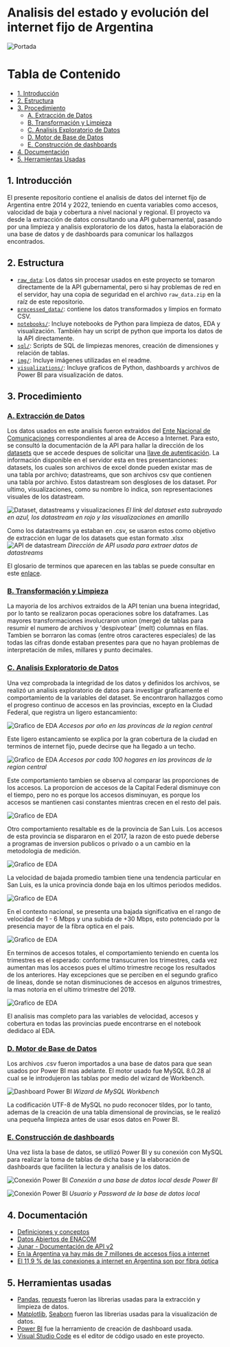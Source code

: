 # Analisis del estado y evolución del internet fijo de Argentina

![Portada](https://raw.githubusercontent.com/cristhianc001/argentinian-telecommunications-analysis/main/img/portada.png)  


# Tabla de Contenido

- [1. Introducción](#1-introduccion)
- [2. Estructura](#2-estructura)
- [3. Procedimiento](#3-procedimiento)
  - [A. Extracción de Datos](#a-extracción-de-datos)
  - [B. Transformación y Limpieza](#b-transformación-y-limpieza)
  - [C. Analisis Exploratorio de Datos](#c-analisis-exploratorio-de-datos)
  - [D. Motor de Base de Datos](#d-motor-de-base-de-datos)
  - [E. Construcción de dashboards](#e-construcción-de-dashboards)
- [4. Documentación](#4-documentación)
- [5. Herramientas Usadas](#5-herramientas-usadas)


## 1. Introducción
El presente repositorio contiene el analisis de datos del internet fijo de Argentina entre 2014 y 2022, teniendo en cuenta variables como accesos, valocidad de baja y cobertura a nivel nacional y regional. El proyecto va desde la extracción de datos consultando una API gubernamental, pasando por una limpieza y analisis exploratorio de los datos, hasta la elaboración de una base de datos y de dashboards para comunicar los hallazgos encontrados.

## 2. Estructura

- [`raw_data`](/raw_data.zip): Los datos sin procesar usados en este proyecto se tomaron directamente de la API gubernamental, pero si hay problemas de red en el servidor, hay una copia de seguridad en el archivo `raw_data.zip` en la raíz de este repositorio.
- [`processed_data/`](processed_data/): contiene los datos transformados y limpios en formato CSV.
- [`notebooks/`](notebooks/): Incluye notebooks de Python para limpieza de datos, EDA y visualización. También hay un script de python que importa los datos de la API directamente.
- [`sql/`](sql/): Scripts de SQL de limpiezas menores, creación de dimensiones y relación de tablas.
- [`img/`](img/): Incluye imágenes utilizadas en el readme.
- [`visualizations/`](visualizations/): Incluye graficos de Python, dashboards y archivos de Power BI para visualización de datos.

## 3. Procedimiento

### [A. Extracción de Datos](notebooks/1.%20Data_Extraction.ipynb)
Los datos usados en este analisis fueron extraidos del [Ente Nacional de Comunicaciones](https://datosabiertos.enacom.gob.ar/dashboards/20000/acceso-a-internet/) correspondientes al area de Acceso a Internet. Para esto, se consultó la documentación de la API para hallar la dirección de los [datasets](https://api.datosabiertos.enacom.gob.ar/api/v2/datasets/?auth_key=AUTH_KEY) que se accede despues de solicitar una [llave de autenticación](https://datosabiertos.enacom.gob.ar/developers/). La información disponible en el servidor esta en tres presentanciones: datasets, los cuales son archivos de excel donde pueden existar mas de una tabla por archivo; datastreams, que son archivos csv que contienen una tabla por archivo. Estos datastream son desgloses de los dataset. Por ultimo, visualizaciones, como su nombre lo indica, son representaciones visuales de los datastream.

![Dataset, datastreams y visualizaciones](https://raw.githubusercontent.com/cristhianc001/argentinian-telecommunications-analysis/main/img/ejemplo-dataset-api.png)
*El link del dataset esta subrayado en azul, los datastream en rojo y las visualizaciones en amarillo*

Como los datastreams ya estaban en .csv, se usaron estos como objetivo de extracción en lugar de los datasets que estan formato .xlsx
![API de datastream](https://raw.githubusercontent.com/cristhianc001/argentinian-telecommunications-analysis/main/img/ejemplo-datastream-api.png)
*Dirección de API usada para extraer datos de datastreams*

El glosario de terminos que aparecen en las tablas se puede consultar en este [enlace](https://www.estadisticaciudad.gob.ar/eyc/publicaciones/anuario_2005/Cd_Cap13/dyc13.htm#:~:text=Dial%2DUp%3A%20son%20conexiones%20que,servicio%20de%20acceso%20a%20Internet).

### [B. Transformación y Limpieza](notebooks/2.%20Data_Wrangling.ipynb)
La mayoria de los archivos extraidos de la API tenian una buena integridad, por lo tanto se realizaron pocas operaciones sobre los dataframes. Las mayores transformaciones involucraron union (merge) de tablas para resumir el numero de archivos y 'despivotear' (melt) columnas en filas. Tambien se borraron las comas (entre otros caracteres especiales) de las todas las cifras donde estaban presentes para que no hayan problemas de interpretación de miles, millares y punto decimales. 

### [C. Analisis Exploratorio de Datos](notebooks/3.%20Exploratory_Data_Analysis.ipynb)
Una vez comprobada la integridad de los datos y definidos los archivos, se realizó un analisis exploratorio de datos para investigar graficamente el comportamiento de la variables del dataset. Se encontraron hallazgos como el progreso continuo de accesos en las provincias, excepto en la Ciudad Federal, que registra un ligero estancamiento:

![Grafico de EDA](https://raw.githubusercontent.com/cristhianc001/argentinian-telecommunications-analysis/main/visualizations/barplot-central-accesos.png)
*Accesos por año en las provincas de la region central*

Este ligero estancamiento se explica por la gran cobertura de la ciudad en terminos de internet fijo, puede decirse que ha llegado a un techo.

![Grafico de EDA](https://raw.githubusercontent.com/cristhianc001/argentinian-telecommunications-analysis/main/visualizations/lineas-central-accesos-100.png)
*Accesos por cada 100 hogares en las provincas de la region central*

Este comportamiento tambien se observa al comparar las proporciones de los accesos. La proporcion de accesos de la Capital Federal disminuye con el tiempo, pero no es porque los accesos disminuyan, es porque los accesos se mantienen casi constantes mientras crecen en el resto del pais.

![Grafico de EDA](https://raw.githubusercontent.com/cristhianc001/argentinian-telecommunications-analysis/main/visualizations/pie-accesos-provincia.png)

Otro comportamiento resaltable es de la provincia de San Luis. Los accesos de esta provincia se dispararon en el 2017, la razon de esto puede deberse a programas de inversion publicos o privado o a un cambio en la metodologia de medición.

![Grafico de EDA](https://raw.githubusercontent.com/cristhianc001/argentinian-telecommunications-analysis/main/visualizations/barplot-cuyo-accesos.png)

La velocidad de bajada promedio tambien tiene una tendencia particular en San Luis, es la unica provincia donde baja en los ultimos periodos medidos.

![Grafico de EDA](https://raw.githubusercontent.com/cristhianc001/argentinian-telecommunications-analysis/main/visualizations/lineas-velocidad-media-cuyo.png)

En el contexto nacional, se presenta una bajada significativa en el rango de velocidad de 1 - 6 Mbps y una subida de +30 Mbps, esto potenciado por la presencia mayor de la fibra optica en el pais.

![Grafico de EDA](https://raw.githubusercontent.com/cristhianc001/argentinian-telecommunications-analysis/main/visualizations/barras-apiladas-velocidad.png)

En terminos de accesos totales, el comportamiento teniendo en cuenta los trimestres es el esperado: conforme transucurren los trimestres, cada vez aumentan mas los accesos pues el ultimo trimestre recoge los resultados de los anteriores. Hay excepciones que se perciben en el segundo grafico de lineas, donde se notan disminuciones de accesos en algunos trimestres, la mas notoria en el ultimo trimestre del 2019.

![Grafico de EDA](https://raw.githubusercontent.com/cristhianc001/argentinian-telecommunications-analysis/main/visualizations/linea-accesos-nacional.png)

El analisis mas completo para las variables de velocidad, accesos y cobertura en todas las provincias puede encontrarse en el notebook dedidaco al EDA.

### [D. Motor de Base de Datos](sql/)
Los archivos .csv fueron importados a una base de datos para que sean usados por Power BI mas adelante. El motor usado fue MySQL 8.0.28 al cual se le introdujeron las tablas por medio del wizard de Workbench.

![Dashboard Power BI](https://raw.githubusercontent.com/cristhianc001/argentinian-telecommunications-analysis/main/img/wizard-mysql.png)
*Wizard de MySQL Workbench*

La codificación UTF-8 de MySQL no pudo reconocer tildes, por lo tanto, ademas de la creación de una tabla dimensional de provincias, se le realizó una pequeña limpieza antes de usar esos datos en Power BI.


### [E. Construcción de dashboards](visualizations/)
Una vez lista la base de datos, se utilizó Power BI y su conexión con MySQL para realizar la toma de tablas de dicha base y la elaboración de dashboards que faciliten la lectura y analisis de los datos.

![Conexión Power BI](https://raw.githubusercontent.com/cristhianc001/argentinian-telecommunications-analysis/main/img/powerbi-mysql.png)
*Conexión a una base de datos local desde Power BI*

![Conexión Power BI](https://raw.githubusercontent.com/cristhianc001/argentinian-telecommunications-analysis/main/img/powerbi-mysql2.png)
*Usuario y Password de la base de datos local*


## 4. Documentación
- [Definiciones y conceptos](https://www.estadisticaciudad.gob.ar/eyc/publicaciones/anuario_2005/Cd_Cap13/dyc13.htm#:~:text=Dial-Up:%20son%20conexiones%20que,servicio%20de%20acceso%20a%20Internet)
- [Datos Abiertos de ENACOM](https://datosabiertos.enacom.gob.ar/home)
- [Junar - Documentación de API v2](https://junar.github.io/docs/es/)
- [En la Argentina ya hay más de 7 millones de accesos fijos a internet](https://www.infobae.com/economia/2017/06/13/en-la-argentina-ya-hay-mas-de-7-millones-de-accesos-fijos-a-internet/)
- [El 11,9 % de las conexiones a internet en Argentina son por fibra óptica](https://www.infobae.com/tecno/2020/07/14/el-119-de-las-conexiones-a-internet-en-argentina-son-por-fibra-optica/)

## 5. Herramientas usadas
- [Pandas](https://pandas.pydata.org/docs/), [requests](https://requests.readthedocs.io/en/latest/) fueron las librerias usadas para la extracción y limpieza de datos.
- [Matplotlib](https://matplotlib.org/stable/index.html), [Seaborn](https://seaborn.pydata.org/) fueron las librerias usadas para la visualización de datos.
- [Power BI](https://powerbi.microsoft.com/es-es/) fue la herramiento de creación de dashboard usada.
- [Visual Studio Code](https://code.visualstudio.com/) es el editor de código usado en este proyecto.